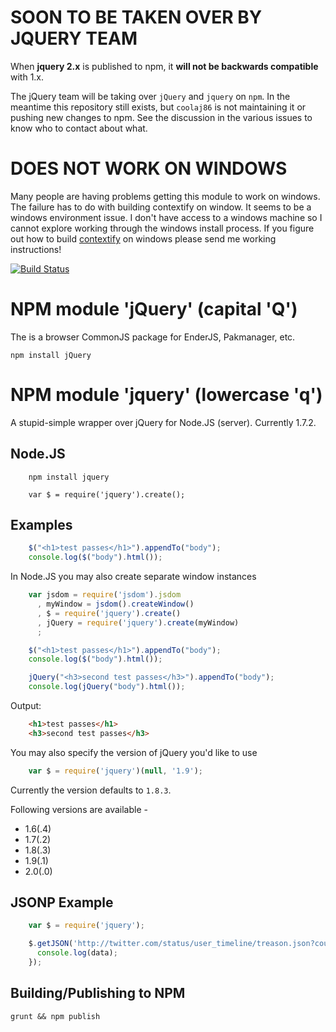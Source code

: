 SOON TO BE TAKEN OVER BY JQUERY TEAM
====

When **jquery 2.x** is published to npm, it **will not be backwards compatible** with 1.x.

The jQuery team will be taking over `jQuery` and `jquery` on `npm`. In the meantime this repository still exists,
but `coolaj86` is not maintaining it or pushing new changes to npm.
See the discussion in the various issues to know who to contact about what.

DOES NOT WORK ON WINDOWS
====
Many people are having problems getting this module to work on windows. The
failure has to do with building contextify on window. It seems to be a windows
environment issue. I don't have access to a windows machine so I cannot explore
working through the windows install process. If you figure out how to build
[contextify](https://github.com/brianmcd/contextify) on windows please send me working instructions!

[![Build Status](https://api.travis-ci.org/coolaj86/node-jquery.png?branch=master)](https://travis-ci.org/coolaj86/node-jquery)

NPM module 'jQuery' (capital 'Q')
====

The is a browser CommonJS package for EnderJS, Pakmanager, etc.

    npm install jQuery


NPM module 'jquery' (lowercase 'q')
====

A stupid-simple wrapper over jQuery for  Node.JS (server). Currently 1.7.2.

Node.JS
---
```
    npm install jquery

    var $ = require('jquery').create();
```

Examples
---
```javascript
    $("<h1>test passes</h1>").appendTo("body");
    console.log($("body").html());
```

In Node.JS you may also create separate window instances

```javascript
    var jsdom = require('jsdom').jsdom
      , myWindow = jsdom().createWindow()
      , $ = require('jquery').create()
      , jQuery = require('jquery').create(myWindow)
      ;

    $("<h1>test passes</h1>").appendTo("body");
    console.log($("body").html());

    jQuery("<h3>second test passes</h3>").appendTo("body");
    console.log(jQuery("body").html());
```

Output:

```html
    <h1>test passes</h1>
    <h3>second test passes</h3>
```

You may also specify the version of jQuery you'd like to use
```javascript
    var $ = require('jquery')(null, '1.9');
```
Currently the version defaults to `1.8.3`.

Following versions are available -

* 1.6(.4)
* 1.7(.2)
* 1.8(.3)
* 1.9(.1)
* 2.0(.0)

JSONP Example
----

```javascript
    var $ = require('jquery');

    $.getJSON('http://twitter.com/status/user_timeline/treason.json?count=10&callback=?',function(data) {
      console.log(data);
    });
```

Building/Publishing to NPM
----
```
grunt && npm publish
```
